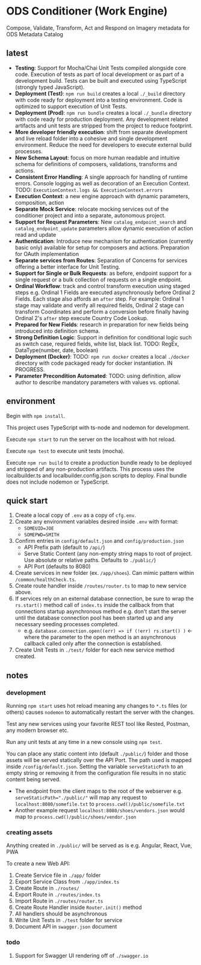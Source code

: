 # ODS Conditioner (Work Engine)
Compose, Validate, Transform, Act and Respond on Imagery metadata for ODS Metadata Catalog

## latest
- **Testing**: Support for Mocha/Chai Unit Tests compiled alongside core code. Execution of tests as part of local development or as part of a development build. Tests can be built and executed using TypeScript (strongly typed JavaScript).
- **Deployment (Test)**: `npm run build` creates a local `./_build` directory with code ready for deployment into a testing environment. Code is optimized to support execution of Unit Tests.
- **Deployment (Prod)**: `npm run bundle` creates a local `./_bundle` directory with code ready for production deployment. Any development related artifacts and unit tests are stripped from the project to reduce footprint.
- **More developer friendly execution**: shift from separate development and live reload folder into a cohesive and single development environment. Reduce the need for developers to execute external build processes.
- **New Schema Layout**: focus on more human readable and intuitive schema for definitions of composers, validations, transforms and actions.
- **Consistent Error Handling**: A single approach for handling of runtime errors. Console logging as well as decoration of an Execution Context. TODO: `ExecutionContext.logs && ExecutionContext.errors`
- **Execution Context**: a new engine approach with dynamic parameters, composition, action
- **Separate Mock Service**: relocate mocking services out of the conditioner project and into a separate, autonomous project.
- **Support for Request Parameters**: New `catalog_endpoint_search` and `catalog_endpoint_update` parameters allow dynamic execution of action read and update
- **Authentication**: Introduce new mechanism for authentication (currently basic only) available for setup for composers and actions. Preparation for OAuth implementation
- **Separate services from Routes**: Separation of Concerns for services offering a better interface for Unit Testing.
- **Support for Single or Bulk Requests**: as before, endpoint support for a single request or a bulk collection of requests on a single endpoint.
- **Ordinal Workflow**: track and control transform execution using staged steps e.g. Ordinal 1 Fields are executed asynchronously before Ordinal 2 Fields. Each stage also affords an `after` step. For example: Ordinal 1 stage may validate and verify all required fields, Ordinal 2 stage can transform Coordinates and perform a conversion before finally having Ordinal 2's `after` step execute Country Code Lookup.
- **Prepared for New Fields**: research in preparation for new fields being introduced into definition schema.
- **Strong Definition Logic**: Support in definition for conditional logic such as switch case, required fields, white list, black list. TODO: RegEx, DataType(number, date, boolean)
- **Deployment (Docker)**: TODO: `npm run docker` creates a local `./docker` directory with code packaged ready for docker instantiation. IN PROGRESS.
- **Parameter Precondition Automated**: TODO: using definition, allow author to describe mandatory parameters with values vs. optional.



## environment
Begin with `npm install`.

This project uses TypeScript with ts-node and nodemon for development. 

Execute `npm start` to run the server on the localhost with hot reload.

Execute `npm test` to execute unit tests (mocha).

Execute `npm run build` to create a production bundle ready to be deployed and stripped of any non-production artifacts. This process uses the localbuilder.ts and localbuilder.config.json scripts
to deploy. Final bundle does not include nodemon or TypeScript.

## quick start
1. Create a local copy of `.env` as a copy of `cfg.env`.
2. Create any environment variables desired inside `.env` with format:
    - `SOMEUID=JOE`
    - `SOMEPWD=SMITH`
3. Confirm entries in `config/default.json` and `config/production.json`
    - API Prefix path (default to `/api/`)
    - Serve Static Content (any non-empty string maps to root of project. Use absolute or relative paths. Defaults to `./public/`)
    - API Port (defaults to 8080)
4. Create services in new folder (ex. `/app/shoes`). Can mimic pattern within `/common/healthCheck.ts`.
5. Create route handler inside `/routes/router.ts` to map to new service above.
6. If services rely on an external database connection, be sure to wrap the `rs.start()` method call of `index.ts` inside the callback from that connections startup asynchronous method e.g. don't start the server until the database connection pool has been started up and any necessary seeding processes completed.
    - e.g. `database.connection.open((err) => if (!err) rs.start() )` <- where the parameter to the open method is an asynchronous callback called only after the connection is established.
7. Create Unit Tests in `./test/` folder for each new service method created.

## notes

### development
Running `npm start` uses hot reload meaning any changes to `*.ts` files (or others) causes `nodemon` to automatically restart the server with the changes.

Test any new services using your favorite REST tool like Rested, Postman, any modern browser etc.

Run any unit tests at any time in a new console using `npm test`.

You can place any static content into (default `./public/`) folder and those assets will be served statically over the API Port. The path used is mapped inside `/config/default.json`. Setting the variable `serveStaticPath` to an empty string or removing it from the configuration file results in no static content being served.
- The endpoint from the client maps to the root of the webserver e.g. `serveStaticPath="./public/"` will map any request to `localhost:8080/somefile.txt` to `process.cwd()/public/somefile.txt`
- Another example request `localhost:8080/shoes/vendors.json` would map to `process.cwd()/public/shoes/vendor.json`

### creating assets
Anything created in `./public/` will be served as is e.g. Angular, React, Vue, PWA

To create a new Web API:
1. Create Service file in `./app/` folder
2. Export Service Class from `./app/index.ts`
3. Create Route in `./routes/`
4. Export Route in `./routes/index.ts`
5. Import Route in `./routes/router.ts`
6. Create Route Handler inside `Router.init()` method
7. All handlers should be asynchronous
8. Write Unit Tests in `./test` folder for service
9. Document API in `swagger.json` document

### todo
1. Support for Swagger UI rendering off of `./swagger.io`
